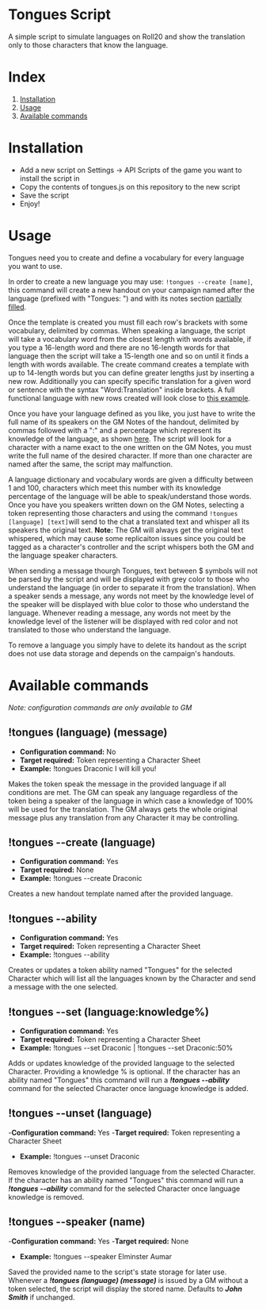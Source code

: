 # Tongues Script
A simple script to simulate languages on Roll20 and show the translation only to those characters that know the language.

# Index
1. [Installation](#installation)
2. [Usage](#usage)
3. [Available commands](#available-commands)

# Installation
- Add a new script on Settings -> API Scripts of the game you want to install the script in
- Copy the contents of tongues.js on this repository to the new script
- Save the script
- Enjoy!

# Usage
Tongues need you to create and define a vocabulary for every language you want to use.

In order to create a new language you may use: `!tongues --create [name]`, this command will create a new handout on your campaign named after the language (prefixed with "Tongues: ") and with its notes section [partially filled](https://i.gyazo.com/f42ef037efb3744221834743081696b1.png).

Once the template is created you must fill each row's brackets with some vocabulary, delimited by commas. When speaking a language, the script will take a vocabulary word from the closest length with words available, if you type a 16-length word and there are no 16-length words for that language then the script will take a 15-length one and so on until it finds a length with words available. The create command creates a template with up to 14-length words but you can define greater lengths just by inserting a new row.
Additionally you can specify specific translation for a given word or sentence with the syntax "Word:Translation" inside brackets.
A full functional language with new rows created will look close to [this example](https://i.gyazo.com/1eb5a7f0ad688a6fa0281172a828d9f4.png).

Once you have your language defined as you like, you just have to write the full name of its speakers on the GM Notes of the handout, delimited by commas followed with a ":" and a percentage which represent its knowledge of the language, as shown [here](https://i.gyazo.com/04bd5b16ca29a4c49b3a5b9f1b2d26c0.png). The script will look for a character with a name exact to the one written on the GM Notes, you must write the full name of the desired character. If more than one character are named after the same, the script may malfunction.

A language dictionary and vocabulary words are given a difficulty between 1 and 100, characters which meet this number with its knowledge percentage of the language will be able to speak/understand those words.
Once you have you speakers written down on the GM Notes, selecting a token representing those characters and using the command `!tongues [language] [text]`will send to the chat a translated text and whisper all its speakers the original text. **Note:** The GM will always get the original text whispered, which may cause some replicaiton issues since you could be tagged as a character's controller and the script whispers both the GM and the language speaker characters.

When sending a message thourgh Tongues, text between $ symbols will not be parsed by the script and will be displayed with grey color to those who understand the language (in order to separate it from the translation).
When a speaker sends a message, any words not meet by the knowledge level of the speaker will be displayed with blue color to those who understand the language.
Whenever reading a message, any words not meet by the knowledge level of the listener will be displayed with red color and not translated to those who understand the language.

To remove a language you simply have to delete its handout as the script does not use data storage and depends on the campaign's handouts.

# Available commands
*Note: configuration commands are only available to GM*

## !tongues (language) (message)
- **Configuration command:** No
- **Target required:** Token representing a Character Sheet
- **Example:** !tongues Draconic I will kill you!

Makes the token speak the message in the provided language if all conditions are met.
The GM can speak any language regardless of the token being a speaker of the language in which case a knowledge of 100% will be used for the translation.
The GM always gets the whole original message plus any translation from any Character it may be controlling.
## !tongues --create (language)
- **Configuration command:** Yes
- **Target required:** None
- **Example:** !tongues --create Draconic

Creates a new handout template named after the provided language.
## !tongues --ability
- **Configuration command:** Yes
- **Target required:** Token representing a Character Sheet
- **Example:** !tongues --ability

Creates or updates a token ability named "Tongues" for the selected Character which will list all the languages known by the Character and send a message with the one selected.
## !tongues --set (language:knowledge%)
- **Configuration command:** Yes
- **Target required:** Token representing a Character Sheet
- **Example:** !tongues --set Draconic | !tongues --set Draconic:50%

Adds or updates knowledge of the provided language to the selected Character. Providing a knowledge % is optional. If the character has an ability named "Tongues" this command will run a ***!tongues --ability*** command for the selected Character once language knowledge is added.
## !tongues --unset (language)
-**Configuration command:** Yes
-**Target required:** Token representing a Character Sheet
- **Example:** !tongues --unset Draconic

Removes knowledge of the provided language from the selected Character. If the character has an ability named "Tongues" this command will run a ***!tongues --ability*** command for the selected Character once language knowledge is removed.
## !tongues --speaker (name)
-**Configuration command:** Yes
-**Target required:** None
- **Example:** !tongues --speaker Elminster Aumar

Saved the provided name to the script's state storage for later use. Whenever a ***!tongues (language) (message)*** is issued by a GM without a token selected, the script will display the stored name. Defaults to ***John Smith*** if unchanged.

